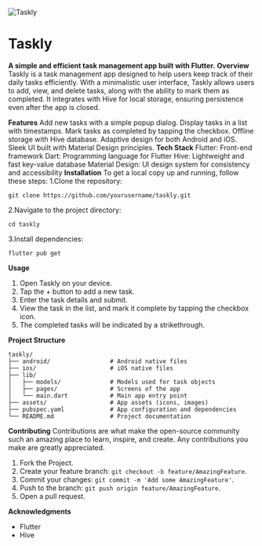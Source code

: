 ![Taskly](https://github.com/user-attachments/assets/8eda1375-d54b-4912-baeb-9a91e847cf5d)


# Taskly
**A simple and efficient task management app built with Flutter.**
**Overview**
Taskly is a task management app designed to help users keep track of their daily tasks efficiently. With a minimalistic user interface, Taskly allows users to add, view, and delete tasks, along with the ability to mark them as completed. It integrates with Hive for local storage, ensuring persistence even after the app is closed.

**Features**
Add new tasks with a simple popup dialog.
Display tasks in a list with timestamps.
Mark tasks as completed by tapping the checkbox.
Offline storage with Hive database.
Adaptive design for both Android and iOS.
Sleek UI built with Material Design principles.
**Tech Stack**
Flutter: Front-end framework
Dart: Programming language for Flutter
Hive: Lightweight and fast key-value database
Material Design: UI design system for consistency and accessibility
**Installation**
To get a local copy up and running, follow these steps:
1.Clone the repository:
```
git clone https://github.com/yourusername/taskly.git
```
2.Navigate to the project directory:
```
cd taskly
```
3.Install dependencies:
```
flutter pub get
```
**Usage**
1. Open Taskly on your device.
2. Tap the + button to add a new task.
3. Enter the task details and submit.
4. View the task in the list, and mark it complete by tapping the checkbox icon.
5. The completed tasks will be indicated by a strikethrough.

**Project Structure**
```
taskly/
├── android/                 # Android native files
├── ios/                     # iOS native files
├── lib/
│   ├── models/              # Models used for task objects
│   ├── pages/               # Screens of the app
│   └── main.dart            # Main app entry point
├── assets/                  # App assets (icons, images)
├── pubspec.yaml             # App configuration and dependencies
└── README.md                # Project documentation
```
**Contributing**
Contributions are what make the open-source community such an amazing place to learn, inspire, and create. Any contributions you make are greatly appreciated.

1. Fork the Project.
2. Create your feature branch: `git checkout -b feature/AmazingFeature`.
3. Commit your changes: `git commit -m 'Add some AmazingFeature'`.
4. Push to the branch: `git push origin feature/AmazingFeature`.
5. Open a pull request.

**Acknowledgments**
* Flutter
* Hive

